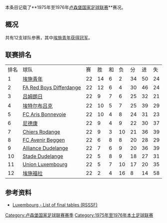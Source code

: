 本条目记载了**1975年至1976年[卢森堡国家足球联赛](https://zh.wikipedia.org/wiki/卢森堡国家足球联赛 "wikilink")**赛况。

## 概况

共有12支球队参赛，其中[埃施青年获得冠军](https://zh.wikipedia.org/wiki/埃施青年足球俱乐部 "wikilink")。

## 联赛排名

|    |                                                                                             |    |    |   |    |    |    |    |
| -- | ------------------------------------------------------------------------------------------- | -- | -- | - | -- | -- | -- | -- |
| 排名 | 球队                                                                                          | 赛  | 胜  | 和 | 负  | 分  | 进  | 失  |
| 1  | [埃施青年](https://zh.wikipedia.org/wiki/埃施青年足球俱乐部 "wikilink")                                  | 22 | 14 | 6 | 2  | 34 | 50 | 24 |
| 2  | [FA Red Boys Differdange](https://zh.wikipedia.org/wiki/FA_Red_Boys_Differdange "wikilink") | 22 | 12 | 6 | 4  | 30 | 46 | 24 |
| 3  | [吕姆朗日](https://zh.wikipedia.org/wiki/吕姆朗日足球俱乐部 "wikilink")                                  | 22 | 9  | 7 | 6  | 25 | 32 | 21 |
| 4  | [埃特尔布吕克](https://zh.wikipedia.org/wiki/埃特尔布吕克足球俱乐部 "wikilink")                              | 22 | 10 | 5 | 7  | 25 | 39 | 29 |
| 5  | [FC Aris Bonnevoie](https://zh.wikipedia.org/wiki/FC_Aris_Bonnevoie "wikilink")             | 22 | 10 | 4 | 8  | 24 | 31 | 23 |
| 6  | [尼德康](https://zh.wikipedia.org/wiki/尼德康足球俱乐部 "wikilink")                                    | 22 | 9  | 4 | 9  | 22 | 30 | 37 |
| 7  | [Chiers Rodange](https://zh.wikipedia.org/wiki/Chiers_Rodange "wikilink")                   | 22 | 9  | 3 | 10 | 21 | 36 | 39 |
| 8  | [FC Avenir Beggen](https://zh.wikipedia.org/wiki/FC_Avenir_Beggen "wikilink")               | 22 | 6  | 8 | 8  | 20 | 28 | 29 |
| 9  | [Alliance Dudelange](https://zh.wikipedia.org/wiki/F91_Dudelange "wikilink")                | 22 | 7  | 6 | 9  | 20 | 36 | 39 |
| 10 | [Stade Dudelange](https://zh.wikipedia.org/wiki/Stade_Dudelange "wikilink")                 | 22 | 5  | 8 | 9  | 18 | 27 | 31 |
| 11 | [Union Luxembourg](https://zh.wikipedia.org/wiki/Union_Luxembourg "wikilink")               | 22 | 5  | 7 | 10 | 17 | 20 | 35 |
| 12 | [埃施福拉](https://zh.wikipedia.org/wiki/埃施福拉体育俱乐部 "wikilink")                                  | 22 | 2  | 4 | 16 | 8  | 14 | 58 |

## 参考资料

  - [Luxembourg - List of final tables
    (RSSSF)](http://www.rsssf.com/tablesl/luxhist.html)

[Category:卢森堡国家足球联赛赛季](https://zh.wikipedia.org/wiki/Category:卢森堡国家足球联赛赛季 "wikilink")
[Category:1975年至1976年本土足球联赛](https://zh.wikipedia.org/wiki/Category:1975年至1976年本土足球联赛 "wikilink")